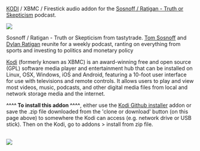 <a href="kodi.tv">KODI<a> / XBMC / Firestick audio addon for the <a href="www.tastytrade.com">Sosnoff / Ratigan - Truth or Skepticism</a> podcast.<br>

<img src="https://ssl-static.libsyn.com/p/assets/b/4/d/9/b4d95ef6e81d4e2a/TT1289_POD02.png"><br>

Sosnoff / Ratigan - Truth or Skepticism from tastytrade. <a href="https://www.tastytrade.com/tt/bio/tom-sosnoff">Tom Sosnoff</a> and <a href="https://dylanratigan.com/">Dylan Ratigan</a> reunite for a weekly podcast, ranting on everything from sports and investing to politics and monetary policy<br>

<a href="www.kodi.tv">Kodi</a> (formerly known as XBMC) is an award-winning free and open source (GPL) software media player and entertainment hub that can be installed on Linux, OSX, Windows, iOS and Android, featuring a 10-foot user interface for use with televisions and remote controls. It allows users to play and view most videos, music, podcasts, and other digital media files from local and network storage media and the internet.<br>

<b>^^^^ To install this addon ^^^^</b>, either use the <a href="https://www.tvaddons.co/github-browser-kodi/">Kodi Github installer</a> addon or save the .zip file downloaded from the 'clone or download' button (on this page above) to somewhere the Kodi can access (e.g. network drive or USB stick). Then on the Kodi, go to addons > install from zip file.<br>

<br><a href="http://www.kodi.tv"><img src="https://kodi.tv/sites/default/files/page/field_image/about--devices.jpg">
